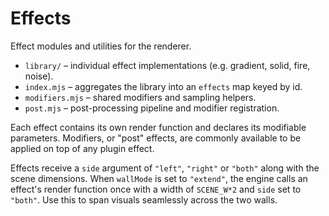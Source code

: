 # Effects

Effect modules and utilities for the renderer.

- `library/` – individual effect implementations (e.g. gradient, solid, fire, noise).
- `index.mjs` – aggregates the library into an `effects` map keyed by id.
- `modifiers.mjs` – shared modifiers and sampling helpers.
- `post.mjs` – post-processing pipeline and modifier registration.


Each effect contains its own render function and declares its modifiable parameters.
Modifiers, or "post" effects, are commonly available to be applied on top of any plugin effect.

Effects receive a `side` argument of `"left"`, `"right"` or `"both"` along with the
scene dimensions. When `wallMode` is set to `"extend"`, the engine calls an
effect's render function once with a width of `SCENE_W*2` and `side` set to
`"both"`. Use this to span visuals seamlessly across the two walls.
